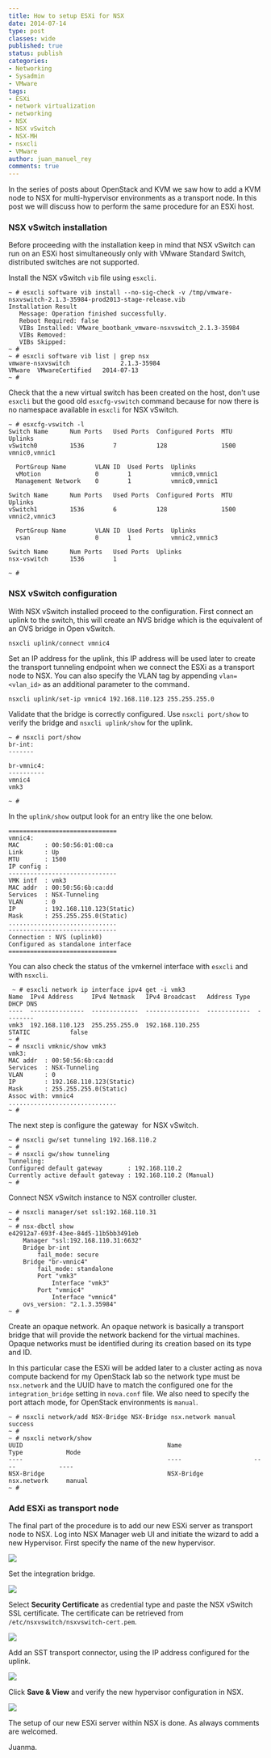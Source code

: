 ```yaml
---
title: How to setup ESXi for NSX
date: 2014-07-14
type: post
classes: wide
published: true
status: publish
categories:
- Networking
- Sysadmin
- VMware
tags:
- ESXi
- network virtualization
- networking
- NSX
- NSX vSwitch
- NSX-MH
- nsxcli
- VMware
author: juan_manuel_rey
comments: true
---
```


In the series of posts about OpenStack and KVM we saw how to add a KVM node to NSX for multi-hypervisor environments as a transport node. In this post we will discuss how to perform the same procedure for an ESXi host.

### NSX vSwitch installation

Before proceeding with the installation keep in mind that NSX vSwitch can run on an ESXi host simultaneously only with VMware Standard Switch, distributed switches are not supported.

Install the NSX vSwitch `vib` file using `esxcli`.

```
~ # esxcli software vib install --no-sig-check -v /tmp/vmware-nsxvswitch-2.1.3-35984-prod2013-stage-release.vib
Installation Result
   Message: Operation finished successfully.
   Reboot Required: false
   VIBs Installed: VMware_bootbank_vmware-nsxvswitch_2.1.3-35984
   VIBs Removed:
   VIBs Skipped:
~ #
~ # esxcli software vib list | grep nsx
vmware-nsxvswitch              2.1.3-35984                           VMware  VMwareCertified   2014-07-13
~ #
```

Check that the a new virtual switch has been created on the host, don't use `esxcli` but the good old `esxcfg-vswitch` command because for now there is no namespace available in `esxcli` for NSX vSwitch.

```
~ # esxcfg-vswitch -l
Switch Name      Num Ports   Used Ports  Configured Ports  MTU     Uplinks
vSwitch0         1536        7           128               1500    vmnic0,vmnic1

  PortGroup Name        VLAN ID  Used Ports  Uplinks
  vMotion               0        1           vmnic0,vmnic1
  Management Network    0        1           vmnic0,vmnic1

Switch Name      Num Ports   Used Ports  Configured Ports  MTU     Uplinks
vSwitch1         1536        6           128               1500    vmnic2,vmnic3

  PortGroup Name        VLAN ID  Used Ports  Uplinks
  vsan                  0        1           vmnic2,vmnic3

Switch Name      Num Ports   Used Ports  Uplinks
nsx-vswitch      1536        1

~ #
```

### NSX vSwitch configuration

With NSX vSwitch installed proceed to the configuration. First connect an uplink to the switch, this will create an NVS bridge which is the equivalent of an OVS bridge in Open vSwitch.

```
nsxcli uplink/connect vmnic4
```

Set an IP address for the uplink, this IP address will be used later to create the transport tunneling endpoint when we connect the ESXi as a transport node to NSX. You can also specify the VLAN tag by appending `vlan=<vlan_id>` as an additional parameter to the command.

```
nsxcli uplink/set-ip vmnic4 192.168.110.123 255.255.255.0
```

Validate that the bridge is correctly configured. Use `nsxcli port/show` to verify the bridge and `nsxcli uplink/show` for the uplink.

```
~ # nsxcli port/show
br-int:
-------

br-vmnic4:
----------
vmnic4
vmk3

~ #
```

In the `uplink/show` output look for an entry like the one below.

```
==============================
vmnic4:
MAC       : 00:50:56:01:08:ca
Link      : Up
MTU       : 1500
IP config :
------------------------------
VMK intf  : vmk3
MAC addr  : 00:50:56:6b:ca:dd
Services  : NSX-Tunneling
VLAN      : 0
IP        : 192.168.110.123(Static)
Mask      : 255.255.255.0(Static)
..............................
------------------------------
Connection : NVS (uplink0)
Configured as standalone interface
==============================
```

You can also check the status of the vmkernel interface with `esxcli` and with `nsxcli`.

```
 ~ # esxcli network ip interface ipv4 get -i vmk3
Name  IPv4 Address     IPv4 Netmask   IPv4 Broadcast   Address Type  DHCP DNS
----  ---------------  -------------  ---------------  ------------  --------
vmk3  192.168.110.123  255.255.255.0  192.168.110.255  STATIC           false
~ #
~ # nsxcli vmknic/show vmk3
vmk3:
MAC addr  : 00:50:56:6b:ca:dd
Services  : NSX-Tunneling
VLAN      : 0
IP        : 192.168.110.123(Static)
Mask      : 255.255.255.0(Static)
Assoc with: vmnic4
..............................
~ #
```

The next step is configure the gateway  for NSX vSwitch.

```
~ # nsxcli gw/set tunneling 192.168.110.2
~ #
~ # nsxcli gw/show tunneling
Tunneling:
Configured default gateway       : 192.168.110.2
Currently active default gateway : 192.168.110.2 (Manual)
~ #
```

Connect NSX vSwitch instance to NSX controller cluster.

```
~ # nsxcli manager/set ssl:192.168.110.31
~ #
~ # nsx-dbctl show
e42912a7-693f-43ee-84d5-11b5bb3491eb
    Manager "ssl:192.168.110.31:6632"
    Bridge br-int
        fail_mode: secure
    Bridge "br-vmnic4"
        fail_mode: standalone
        Port "vmk3"
            Interface "vmk3"
        Port "vmnic4"
            Interface "vmnic4"
    ovs_version: "2.1.3.35984"
~ #
```

Create an opaque network. An opaque network is basically a transport bridge that will provide the network backend for the virtual machines. Opaque networks must be identified during its creation based on its type and ID.

In this particular case the ESXi will be added later to a cluster acting as nova compute backend for my OpenStack lab so the network type must be `nsx.network` and the UUID have to match the configured one for the `integration_bridge` setting in `nova.conf` file. We also need to specify the port attach mode, for OpenStack environments is `manual`.

```
~ # nsxcli network/add NSX-Bridge NSX-Bridge nsx.network manual
success
~ #
~ # nsxcli network/show
UUID                                        Name                    Type            Mode
----                                        ----                    ----            ----
NSX-Bridge                                  NSX-Bridge              nsx.network     manual
~ #
```

### Add ESXi as transport node

The final part of the procedure is to add our new ESXi server as transport node to NSX. Log into NSX Manager web UI and initiate the wizard to add a new Hypervisor. First specify the name of the new hypervisor.

[![](/assets/images/screen-shot-2014-07-14-at-02-13-30.png)]({{site.url}}/assets/images/screen-shot-2014-07-14-at-02-13-30.png)

Set the integration bridge.

[![](/assets/images/screen-shot-2014-07-14-at-02-22-44.png)]({{site.url}}/assets/images/screen-shot-2014-07-14-at-02-22-44.png)

Select **Security Certificate** as credential type and paste the NSX vSwitch SSL certificate. The certificate can be retrieved from `/etc/nsxvswitch/nsxvswitch-cert.pem`.

[![](/assets/images/screen-shot-2014-07-14-at-02-29-50.png)]({{site.url}}/assets/images/screen-shot-2014-07-14-at-02-29-50.png)

Add an SST transport connector, using the IP address configured for the uplink.

[![](/assets/images/screen-shot-2014-07-14-at-02-31-57.png)]({{site.url}}/assets/images/screen-shot-2014-07-14-at-02-31-57.png)

Click **Save & View** and verify the new hypervisor configuration in NSX.

[![](/assets/images/screen-shot-2014-07-14-at-02-36-15.png)]({{site.url}}/assets/images/screen-shot-2014-07-14-at-02-36-15.png)

The setup of our new ESXi server within NSX is done. As always comments are welcomed.

Juanma.
